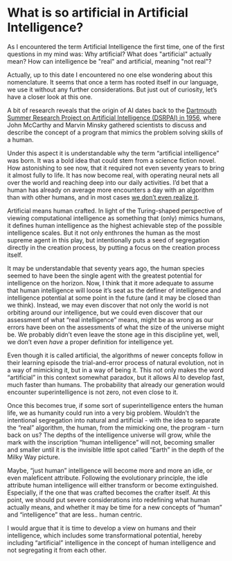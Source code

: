 # What is so artificial in Artificial Intelligence?

As I encountered the term Artificial Intelligence the first time, one of the first questions in my mind was: Why artificial? What does "artificial" actually mean? How can intelligence be "real" and artificial, meaning "not real"? 

Actually, up to this date I encountered no one else wondering about this nomenclature. It seems that once a term has rooted itself in our language, we use it without any further considerations. But just out of curiosity, let’s have a closer look at this one. 

A bit of research reveals that the origin of AI dates back to the [Dartmouth Summer Research Project on Artificial Intelligence (DSRPAI) in 1956](https://sitn.hms.harvard.edu/flash/2017/history-artificial-intelligence/), where John McCarthy and Marvin Minsky gathered scientists to discuss and describe the concept of a program that mimics the problem solving skills of a human. 

Under this aspect it is understandable why the term “artificial intelligence” was born. It was a bold idea that could stem from a science fiction novel. How astonishing to see now, that it required not even seventy years to bring it almost fully to life. It has now become real, with operating neural nets all over the world and reaching deep into our daily activities. I’d bet that a human has already on average more encounters a day with an algorithm than with other humans, and in most cases [we don’t even realize it](https://www.forbes.com/sites/shephyken/2017/06/10/half-of-people-who-encounter-artificial-intelligence-dont-even-realize-it/?sh=464aa3d2745f). 

Artificial means human crafted. In light of the Turing-shaped perspective of viewing computational intelligence as something that (only) mimics humans, it defines human intelligence as the highest achievable step of the possible intelligence scales. But it not only enthrones the human as the most supreme agent in this play, but intentionally puts a seed of segregation directly in the creation process, by putting a focus on the creation process itself.

It may be understandable that seventy years ago, the human species seemed to have been the single agent with the greatest potential for intelligence on the horizon. Now, I think that it more adequate to assume that human intelligence will loose it’s seat as the definer of intelligence and intelligence potential at some point in the future (and it may be closed than we think). Instead, we may even discover that not only the world is not orbiting around our intelligence, but we could even discover that our assessment of what “real intelligence” means, might be as wrong as our errors have been on the assessments of what the size of the universe might be. We probably didn’t even leave the stone age in this discipline yet, well, we don’t even *have* a proper definition for intelligence yet. 

Even though it is called artificial, the algorithms of newer concepts follow in their learning episode the trial-and-error process of natural evolution, not in a way of mimicking it, but in a way of being it. This not only makes the word “artificial” in this context somewhat paradox, but it allows AI to develop fast, much faster than humans. The probability that already our generation would encounter superintelligence is not zero, not even close to it. 

Once this becomes true, if some sort of superintelligence enters the human life, we as humanity could run into a very big problem. Wouldn’t the intentional segregation into natural and artificial - with the idea to separate the “real” algorithm, the human, from the mimicking one, the program - turn back on us? The depths of the intelligence universe will grow, while the mark with the inscription “human intelligence” will not, becoming smaller and smaller until it is the invisible little spot called “Earth” in the depth of the Milky Way picture. 

Maybe, “just human” intelligence will become more and more an idle, or even maleficent attribute. Following the evolutionary principle, the idle attribute human intelligence will either transform or become extinguished. Especially, if the one that was crafted becomes the crafter itself. At this point, we should put severe considerations into redefining what human actually means, and whether it may be time for a new concepts of “human” and “intelligence” that are less.. human centric. 

I would argue that it is time to develop a view on humans and their intelligence, which includes some transformational potential, hereby including “artificial” intelligence in the concept of human intelligence and not segregating it from each other. 
